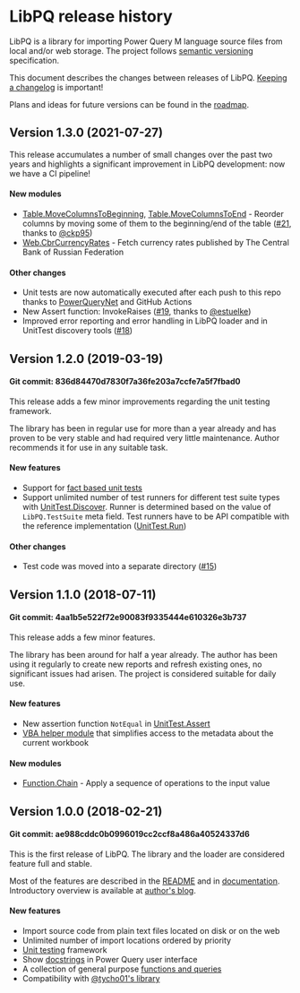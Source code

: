 # LibPQ release history

LibPQ is a library for importing Power Query M language source files from local
and/or web storage. The project follows [semantic versioning](https://semver.org/)
specification.

This document describes the changes between releases of LibPQ. [Keeping a
changelog](http://keepachangelog.com) is important!

Plans and ideas for future versions can be found in the [roadmap](ROADMAP.md).

<!--
## Unreleased changes (currently in git master)
-->

## Version 1.3.0 (2021-07-27)

This release accumulates a number of small changes over the past two years and
highlights a significant improvement in LibPQ development: now we have a CI pipeline!

#### New modules

- [Table.MoveColumnsToBeginning](Modules/Table.MoveColumnsToBeginning.pq),
  [Table.MoveColumnsToEnd](Modules/Table.MoveColumnsToEnd.pq) -
  Reorder columns by moving some of them to the beginning/end of the table
  ([#21], thanks to [@ckp95])
- [Web.CbrCurrencyRates](Modules/Web.CbrCurrencyRates.pq) -
  Fetch currency rates published by The Central Bank of Russian Federation

#### Other changes

- Unit tests are now automatically executed after each push to this repo
  thanks to [PowerQueryNet] and GitHub Actions
- New Assert function: InvokeRaises ([#19], thanks to [@estuelke])
- Improved error reporting and error handling in LibPQ loader and in UnitTest
  discovery tools ([#18])

[#18]: https://github.com/sio/LibPQ/issues/18
[#19]: https://github.com/sio/LibPQ/issues/19
[#21]: https://github.com/sio/LibPQ/issues/21
[@ckp95]: https://github.com/ckp95
[@estuelke]: https://github.com/estuelke
[PowerQueryNet]: https://github.com/gsimardnet/PowerQueryNet


## Version 1.2.0 (2019-03-19)

#### Git commit: 836d84470d7830f7a36fe203a7ccfe7a5f7fbad0

This release adds a few minor improvements regarding the unit testing
framework.

The library has been in regular use for more than a year already and has
proven to be very stable and had required very little maintenance. Author
recommends it for use in any suitable task.

#### New features

- Support for [fact based unit tests](Docs/UnitTesting_with_Facts.md)
- Support unlimited number of test runners for different test suite types with
  [UnitTest.Discover](Modules/UnitTest.Discover.pq). Runner is determined
  based on the value of `LibPQ.TestSuite` meta field. Test runners have to be
  API compatible with the reference implementation
  ([UnitTest.Run](Modules/UnitTest.Run.pq))

#### Other changes

- Test code was moved into a separate directory ([#15])

[#15]: https://github.com/sio/LibPQ/issues/15


## Version 1.1.0 (2018-07-11)

#### Git commit: 4aa1b5e522f72e90083f9335444e610326e3b737

This release adds a few minor features.

The library has been around for half a year already. The author has been using
it regularly to create new reports and refresh existing ones, no significant
issues had arisen. The project is considered suitable for daily use.

#### New features

- New assertion function `NotEqual` in
  [UnitTest.Assert](Modules/UnitTest.Assert.pq)
- [VBA helper module](VBA/LibPQ_ThisWorkbook.bas) that simplifies access to the
  metadata about the current workbook

#### New modules

- [Function.Chain](Modules/Function.Chain.pq) -
  Apply a sequence of operations to the input value



## Version 1.0.0 (2018-02-21)

#### Git commit: ae988cddc0b0996019cc2ccf8a486a40524337d6

This is the first release of LibPQ. The library and the loader are considered
feature full and stable.

Most of the features are described in the [README](README.md) and in
[documentation][docs]. Introductory overview is available at [author's
blog][intro].

#### New features

- Import source code from plain text files located on disk or on the web
- Unlimited number of import locations ordered by priority
- [Unit testing][unittesting] framework
- Show [docstrings] in Power Query user interface
- A collection of general purpose [functions and queries][modules]
- Compatibility with [@tycho01's library][tycho01]

[docs]: Docs/README.md
[docstrings]: Docs/Docstrings.md
[intro]: https://potyarkin.ml/posts/2018/expanding-power-query-standard-library-introducing-libpq/
[modules]: Docs/Modules.md
[tycho01]: https://github.com/tycho01/pquery
[unittesting]: Docs/UnitTesting.md
